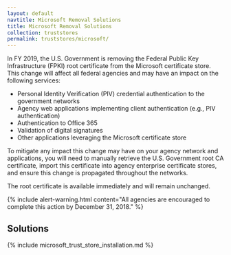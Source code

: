 ```yaml
---
layout: default
navtitle: Microsoft Removal Solutions
title: Microsoft Removal Solutions
collection: truststores
permalink: truststores/microsoft/
---
```

In FY 2019, the U.S. Government is removing the Federal Public Key Infrastructure (FPKI) root certificate from the Microsoft certificate store. This change will affect all federal agencies and may have an impact on the following services:  
 
- Personal Identity Verification (PIV) credential authentication to the government networks
- Agency web applications implementing client authentication (e.g., PIV authentication)
- Authentication to Office 365
- Validation of digital signatures
- Other applications leveraging the Microsoft certificate store

To mitigate any impact this change may have on your agency network and applications, you will need to manually retrieve the U.S. Government root CA certificate, import this certificate into agency enterprise certificate stores, and ensure this change is propagated throughout the networks. 

The root certificate is available immediately and will remain unchanged. 

{% include alert-warning.html content="All agencies are encouraged to complete this action by December 31, 2018." %} 

## Solutions ##
{% include microsoft_trust_store_installation.md %}
